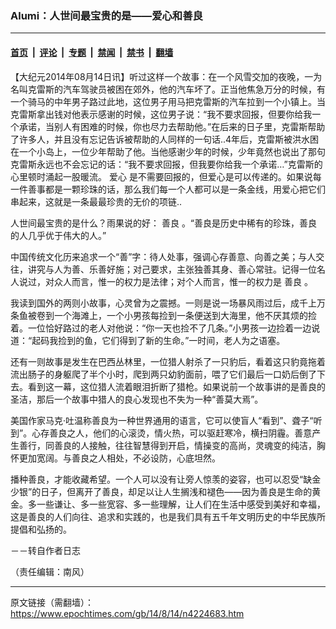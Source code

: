 ### Alumi：人世间最宝贵的是——爱心和善良

---

#### [首页](../../../..?n4224683) &nbsp;|&nbsp; [评论](../../../../../epoch-comment?n4224683) &nbsp;|&nbsp; [专题](../../../../../epoch-special?n4224683) &nbsp;|&nbsp; [禁闻](../../../../../epoch-news?n4224683) &nbsp;|&nbsp; [禁书](../../../../../books?n4224683) &nbsp;|&nbsp; [翻墙](https://github.com/gfw-breaker/nogfw/blob/master/README.md?n4224683)


<div class="post_content" id="artbody" itemprop="articleBody">
 <!-- article content begin -->
 <p>
  【大纪元2014年08月14日讯】听过这样一个故事：在一个风雪交加的夜晚，一为名叫克雷斯的汽车驾驶员被困在郊外，他的汽车坏了。正当他焦急万分的时候，有一个骑马的中年男子路过此地，这位男子用马把克雷斯的汽车拉到一个小镇上。当克雷斯拿出钱对他表示感谢的时候，这位男子说：“我不要求回报，但要你给我一个承诺，当别人有困难的时候，你也尽力去帮助他。”在后来的日子里，克雷斯帮助了许多人，并且没有忘记告诉被帮助的人同样的一句话..4年后，克雷斯被洪水困在一个小岛上，一位少年帮助了他。当他感谢少年的时候，少年竟然也说出了那句克雷斯永远也不会忘记的话：“我不要求回报，但我要你给我一个承诺…”克雷斯的心里顿时涌起一股暖流。
  <ok href="https://www.epochtimes.com/gb/tag/%E7%88%B1%E5%BF%83.html">
   爱心
  </ok>
  是不需要回报的，但爱心是可以传递的。如果说每一件善事都是一颗珍珠的话，那么我们每一个人都可以是一条金线，用爱心把它们串起来，这就是一条最最珍贵的无价的项链..
 </p>
 <p>
  人世间最宝贵的是什么？雨果说的好：
  <ok href="https://www.epochtimes.com/gb/tag/%E5%96%84%E8%89%AF.html">
   善良
  </ok>
  。“善良是历史中稀有的珍珠，善良的人几乎优于伟大的人。”
 </p>
 <p>
  中国传统文化历来追求一个“善”字：待人处事，强调心存善意、向善之美；与人交往，讲究与人为善、乐善好施；对己要求，主张独善其身、善心常驻。记得一位名人说过，对众人而言，惟一的权力是法律；对个人而言，惟一的权力是
  <ok href="https://www.epochtimes.com/gb/tag/%E5%96%84%E8%89%AF.html">
   善良
  </ok>
  。
 </p>
 <p>
  我读到国外的两则小故事，心灵曾为之震撼。一则是说一场暴风雨过后，成千上万条鱼被卷到一个海滩上，一个小男孩每捡到一条便送到大海里，他不厌其烦的捡着。一位恰好路过的老人对他说：“你一天也捡不了几条。”小男孩一边捡着一边说道：“起码我捡到的鱼，它们得到了新的生命。”一时间，老人为之语塞。
 </p>
 <p>
  还有一则故事是发生在巴西丛林里，一位猎人射杀了一只豹后，看着这只豹竟拖着流出肠子的身躯爬了半个小时，爬到两只幼豹面前，喂了它们最后一口奶后倒了下去。看到这一幕，这位猎人流着眼泪折断了猎枪。如果说前一个故事讲的是善良的圣洁，那后一个故事中猎人的良心发现也不失为一种“善莫大焉”。
 </p>
 <p>
  美国作家马克·吐温称善良为一种世界通用的语言，它可以使盲人“看到”、聋子“听到”。心存善良之人，他们的心滚烫，情火热，可以驱赶寒冷，横扫阴霾。善意产生善行，同善良的人接触，往往智慧得到开启，情操变的高尚，灵魂变的纯洁，胸怀更加宽阔。与善良之人相处，不必设防，心底坦然。
 </p>
 <p>
  播种善良，才能收藏希望。一个人可以没有让旁人惊羡的姿容，也可以忍受“缺金少银”的日子，但离开了善良，却足以让人生搁浅和褪色——因为善良是生命的黄金。多一些谦让、多一些宽容、多一些理解，让人们在生活中感受到美好和幸福，这是善良的人们向往、追求和实践的，也是我们具有五千年文明历史的中华民族所提倡和弘扬的。
 </p>
 <p>
  －－转自作者日志
 </p>
 <p>
  （责任编辑：南风）
 </p>
 <!-- article content end -->
 <div id="below_article_ad">
 </div>
</div>


---

原文链接（需翻墙）：https://www.epochtimes.com/gb/14/8/14/n4224683.htm